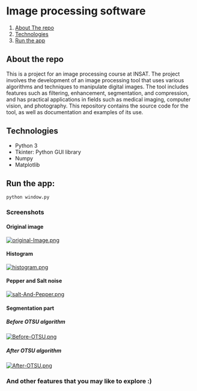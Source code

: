 # Image processing software
 <ol>
    <li>
      <a href="#about-the-repo">About The repo</a>
    </li>
      <li>
      <a href="#technologies">Technologies</a>
    </li>
      <li>
      <a href="#run-the-app">Run the app</a>
    </li>
  </ol>

  ## About the repo
This is a project for an image processing course at INSAT. The project involves the development of an image processing tool that uses various algorithms and techniques to manipulate digital images. The tool includes features such as filtering, enhancement, segmentation, and compression, and has practical applications in fields such as medical imaging, computer vision, and photography. This repository contains the source code for the tool, as well as documentation and examples of its use.

  ## Technologies
  * Python 3
  * Tkinter: Python GUI library
  * Numpy
  * Matplotlib

 ## Run the app:
```
python window.py
```
 ### Screenshots

#### Original image
[![original-Image.png](https://i.postimg.cc/hvmRDX48/original-Image.png)](https://postimg.cc/GTb5zhy9)
#### Histogram
[![histogram.png](https://i.postimg.cc/9FPsL5Df/histogram.png)](https://postimg.cc/F7RPK6gt)
#### Pepper and Salt noise
[![salt-And-Pepper.png](https://i.postimg.cc/nhRRWHpn/salt-And-Pepper.png)](https://postimg.cc/jDf4wYD1)
#### Segmentation part 
##### Before OTSU algorithm
[![Before-OTSU.png](https://i.postimg.cc/LXbm6dtS/Before-OTSU.png)](https://postimg.cc/7G0FmWtt)
##### After OTSU algorithm 
[![After-OTSU.png](https://i.postimg.cc/664hWrwJ/After-OTSU.png)](https://postimg.cc/s1yWKZvw)

 ### And other features that you may like to explore :) 
